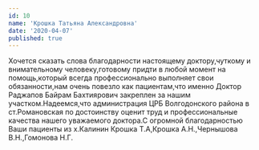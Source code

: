 ```yaml
---
id: 10
name: 'Крошка Татьяна Александровна'
date: '2020-04-07'
published: true
---
```

Хочется сказать слова благодарности настоящему доктору,чуткому и внимательному человеку,готовому придти в любой момент на помощь,который всегда профессионально выполняет свои обязанности,нам очень повезло как пациентам,что именно Доктор Раджапов Байрам Бахтиярович закреплен за нашим участком.Надеемся,что администрация ЦРБ Волгодонского района в ст.Романовская по достоинству оценит труд и профессиональные качества нашего уважаемого доктора.С огромной благодарностью Ваши пациенты из х.Калинин Крошка Т.А,Крошка А.Н.,Чернышова В.Н.,Гомонова Н.Г.